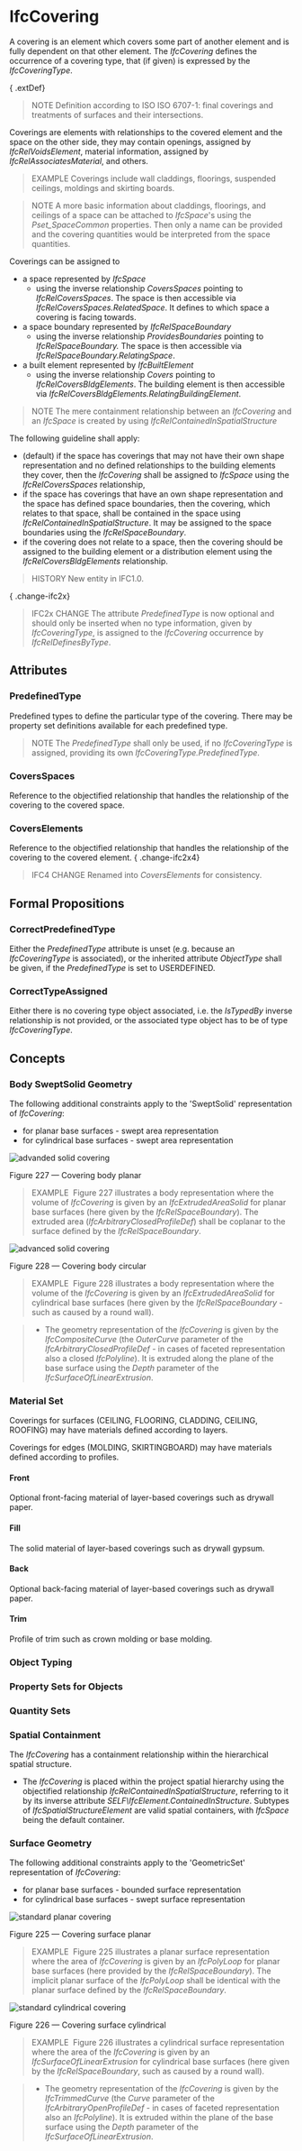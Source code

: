 # IfcCovering

A covering is an element which covers some part of another element and is fully dependent on that other element. The _IfcCovering_ defines the occurrence of a covering type, that (if given) is expressed by the _IfcCoveringType_.<!-- end of definition -->

{ .extDef}
> NOTE Definition according to ISO ISO 6707-1: final coverings and treatments of surfaces and their intersections.

Coverings are elements with relationships to the covered element and the space on the other side, they may contain openings, assigned by _IfcRelVoidsElement_, material information, assigned by _IfcRelAssociatesMaterial_, and others.

> EXAMPLE Coverings include wall claddings, floorings, suspended ceilings, moldings and skirting boards.

> NOTE A more basic information about claddings, floorings, and ceilings of a space can be attached to _IfcSpace_'s using the _Pset_SpaceCommon_ properties. Then only a name can be provided and the covering quantities would be interpreted from the space quantities.

Coverings can be assigned to

* a space represented by _IfcSpace_
  * using the inverse relationship _CoversSpaces_ pointing to _IfcRelCoversSpaces_. The space is then accessible via _IfcRelCoversSpaces.RelatedSpace_. It defines to which space a covering is facing towards.
* a space boundary represented by _IfcRelSpaceBoundary_
  * using the inverse relationship _ProvidesBoundaries_ pointing to _IfcRelSpaceBoundary._ The space is then accessible via _IfcRelSpaceBoundary.RelatingSpace_.
* a built element represented by _IfcBuiltElement_
  * using the inverse relationship _Covers_ pointing to _IfcRelCoversBldgElements_. The building element is then accessible via _IfcRelCoversBldgElements.RelatingBuildingElement_.

> NOTE The mere containment relationship between an _IfcCovering_ and an _IfcSpace_ is created by using _IfcRelContainedInSpatialStructure_

The following guideline shall apply:

* (default) if the space has coverings that may not have their own shape representation and no defined relationships to the building elements they cover, then the _IfcCovering_ shall be assigned to _IfcSpace_ using the _IfcRelCoversSpaces_ relationship,
* if the space has coverings that have an own shape representation and the space has defined space boundaries, then the covering, which relates to that space, shall be contained in the space using _IfcRelContainedInSpatialStructure_. It may be assigned to the space boundaries using the _IfcRelSpaceBoundary_.
* if the covering does not relate to a space, then the covering should be assigned to the building element or a distribution element using the _IfcRelCoversBldgElements_ relationship.

> HISTORY New entity in IFC1.0.

{ .change-ifc2x}
> IFC2x CHANGE The attribute _PredefinedType_ is now optional and should only be inserted when no type information, given by _IfcCoveringType_, is assigned to the _IfcCovering_ occurrence by _IfcRelDefinesByType_.

## Attributes

### PredefinedType
Predefined types to define the particular type of the covering. There may be property set definitions available for each predefined type.
> NOTE The _PredefinedType_ shall only be used, if no _IfcCoveringType_ is assigned, providing its own _IfcCoveringType.PredefinedType_.

### CoversSpaces
Reference to the objectified relationship that handles the relationship of the covering to the covered space.

### CoversElements
Reference to the objectified relationship that handles the relationship of the covering to the covered element.
{ .change-ifc2x4}
> IFC4 CHANGE Renamed into _CoversElements_ for consistency.

## Formal Propositions

### CorrectPredefinedType
Either the _PredefinedType_ attribute is unset (e.g. because an _IfcCoveringType_ is associated), or the inherited attribute _ObjectType_ shall be given, if the _PredefinedType_ is set to USERDEFINED.

### CorrectTypeAssigned
Either there is no covering type object associated, i.e. the _IsTypedBy_ inverse relationship is not provided, or the associated type object has to be of type _IfcCoveringType_.

## Concepts

### Body SweptSolid Geometry

The following additional constraints apply to the 'SweptSolid'
representation of _IfcCovering_:


* for planar base surfaces - swept area representation
* for cylindrical base surfaces - swept area representation

![advanded solid covering](../../../../figures/ifccovering_advanced-1-layout1.gif)

Figure 227 — Covering body planar

> EXAMPLE  Figure 227 illustrates a body representation where the volume of
> _IfcCovering_ is given by an _IfcExtrudedAreaSolid_ for
> planar base surfaces (here given by the
> _IfcRelSpaceBoundary_). The extruded area (_IfcArbitraryClosedProfileDef_) shall
> be coplanar to the surface defined by the
> _IfcRelSpaceBoundary_.

![advanced solid covering](../../../../figures/ifccovering_advanced-2-layout1.gif)

Figure 228 — Covering body circular

> EXAMPLE  Figure 228 illustrates a body representation where the volume of
> the _IfcCovering_ is given by an _IfcExtrudedAreaSolid_
> for cylindrical base surfaces (here given by the
> _IfcRelSpaceBoundary_ - such as caused by a round wall).

> * The geometry representation of the _IfcCovering_ is given
> by the _IfcCompositeCurve_ (the _OuterCurve_ parameter of
> the _IfcArbitraryClosedProfileDef_ - in cases of faceted
> representation also a closed _IfcPolyline_). It is extruded
> along the plane of the base surface using the _Depth_
> parameter of the _IfcSurfaceOfLinearExtrusion_.

### Material Set

Coverings for surfaces (CEILING, FLOORING, CLADDING, CEILING, ROOFING) may have materials defined according to layers.

Coverings for edges (MOLDING, SKIRTINGBOARD) may have materials defined according to profiles.

#### Front

Optional front-facing material of layer-based coverings such as drywall paper.

#### Fill

The solid material of layer-based coverings such as drywall gypsum.

#### Back

Optional back-facing material of layer-based coverings such as drywall paper.

#### Trim

Profile of trim such as crown molding or base molding.

### Object Typing



### Property Sets for Objects



### Quantity Sets



### Spatial Containment

The _IfcCovering_ has a containment relationship within the hierarchical spatial structure.

* The _IfcCovering_ is placed within the project spatial hierarchy using the objectified relationship _IfcRelContainedInSpatialStructure_, referring to it by its inverse attribute _SELF\IfcElement.ContainedInStructure_. Subtypes of _IfcSpatialStructureElement_ are valid spatial containers, with _IfcSpace_ being the default container.

### Surface Geometry

The following additional constraints apply to the 'GeometricSet'
representation of _IfcCovering_:


* for planar base surfaces - bounded surface representation
* for cylindrical base surfaces - swept surface
representation


![standard planar covering](../../../../figures/ifccovering_standard-1-layout1.gif)

Figure 225 — Covering surface planar

> EXAMPLE  Figure 225 illustrates a planar surface representation where the
> area of _IfcCovering_ is given by an _IfcPolyLoop_ for
> planar base surfaces (here provided by the
> _IfcRelSpaceBoundary_). The implicit planar surface of the _IfcPolyLoop_ shall be
> identical with the planar surface defined by the
> _IfcRelSpaceBoundary_.




![standard cylindrical covering](../../../../figures/ifccovering_standard-2-layout1.gif)

Figure 226 — Covering surface cylindrical

> EXAMPLE  Figure 226 illustrates a cylindrical surface representation where
> the area of the _IfcCovering_ is given by an
> _IfcSurfaceOfLinearExtrusion_ for cylindrical base surfaces
> (here given by the _IfcRelSpaceBoundary_, such as caused by a
> round wall).

> * The geometry representation of the _IfcCovering_ is given
> by the _IfcTrimmedCurve_ (the _Curve_ parameter of the
> _IfcArbitraryOpenProfileDef_ - in cases of faceted
> representation also an _IfcPolyline_). It is extruded within
> the plane of the base surface using the _Depth_ parameter of
> the _IfcSurfaceOfLinearExtrusion_.
